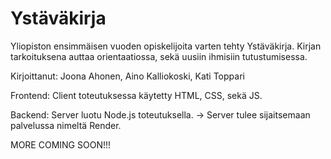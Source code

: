 # Ystäväkirja
Yliopiston ensimmäisen vuoden opiskelijoita varten tehty Ystäväkirja. 
Kirjan tarkoituksena auttaa orientaatiossa, sekä uusiin ihmisiin tutustumisessa. 

Kirjoittanut: Joona Ahonen, Aino Kalliokoski, Kati Toppari

Frontend:
Client toteutuksessa käytetty HTML, CSS, sekä JS.

Backend:
Server luotu Node.js toteutuksella.
-> Server tulee sijaitsemaan palvelussa nimeltä Render.

MORE COMING SOON!!!
